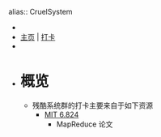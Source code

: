 alias:: CruelSystem

-
- [主页](https://github.com/evilwarlock/CruelSystem) | [打卡](https://docs.google.com/spreadsheets/d/1nMZDlD4Pcyvt5mbi7CuMX76CgRYwnVSP06V7pBA-oEo/edit#gid=330913005)
-
- # 概览
	- 残酷系统群的打卡主要来自于如下资源
		- [MIT 6.824](https://pdos.csail.mit.edu/6.824/)
			- MapReduce 论文